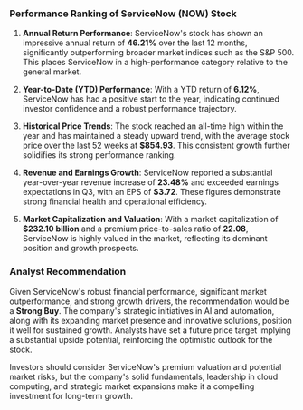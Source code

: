 ### Performance Ranking of ServiceNow (NOW) Stock

1. **Annual Return Performance**: ServiceNow's stock has shown an impressive annual return of **46.21%** over the last 12 months, significantly outperforming broader market indices such as the S&P 500. This places ServiceNow in a high-performance category relative to the general market.

2. **Year-to-Date (YTD) Performance**: With a YTD return of **6.12%**, ServiceNow has had a positive start to the year, indicating continued investor confidence and a robust performance trajectory.

3. **Historical Price Trends**: The stock reached an all-time high within the year and has maintained a steady upward trend, with the average stock price over the last 52 weeks at **$854.93**. This consistent growth further solidifies its strong performance ranking.

4. **Revenue and Earnings Growth**: ServiceNow reported a substantial year-over-year revenue increase of **23.48%** and exceeded earnings expectations in Q3, with an EPS of **$3.72**. These figures demonstrate strong financial health and operational efficiency.

5. **Market Capitalization and Valuation**: With a market capitalization of **$232.10 billion** and a premium price-to-sales ratio of **22.08**, ServiceNow is highly valued in the market, reflecting its dominant position and growth prospects.

### Analyst Recommendation

Given ServiceNow's robust financial performance, significant market outperformance, and strong growth drivers, the recommendation would be a **Strong Buy**. The company's strategic initiatives in AI and automation, along with its expanding market presence and innovative solutions, position it well for sustained growth. Analysts have set a future price target implying a substantial upside potential, reinforcing the optimistic outlook for the stock.

Investors should consider ServiceNow's premium valuation and potential market risks, but the company's solid fundamentals, leadership in cloud computing, and strategic market expansions make it a compelling investment for long-term growth.